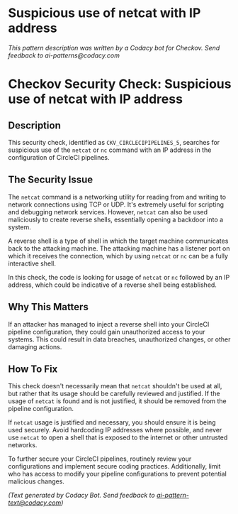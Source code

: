 # Suspicious use of netcat with IP address

_This pattern description was written by a Codacy bot for Checkov. Send feedback to ai-patterns@codacy.com_

# Checkov Security Check: Suspicious use of netcat with IP address

## Description
This security check, identified as `CKV_CIRCLECIPIPELINES_5`, searches for suspicious use of the `netcat` or `nc` command with an IP address in the configuration of CircleCI pipelines. 

## The Security Issue
The `netcat` command is a networking utility for reading from and writing to network connections using TCP or UDP. It's extremely useful for scripting and debugging network services. However, `netcat` can also be used maliciously to create reverse shells, essentially opening a backdoor into a system.

A reverse shell is a type of shell in which the target machine communicates back to the attacking machine. The attacking machine has a listener port on which it receives the connection, which by using `netcat` or `nc` can be a fully interactive shell. 

In this check, the code is looking for usage of `netcat` or `nc` followed by an IP address, which could be indicative of a reverse shell being established. 

## Why This Matters
If an attacker has managed to inject a reverse shell into your CircleCI pipeline configuration, they could gain unauthorized access to your systems. This could result in data breaches, unauthorized changes, or other damaging actions. 

## How To Fix
This check doesn't necessarily mean that `netcat` shouldn't be used at all, but rather that its usage should be carefully reviewed and justified. If the usage of `netcat` is found and is not justified, it should be removed from the pipeline configuration.

If `netcat` usage is justified and necessary, you should ensure it is being used securely. Avoid hardcoding IP addresses where possible, and never use `netcat` to open a shell that is exposed to the internet or other untrusted networks.

To further secure your CircleCI pipelines, routinely review your configurations and implement secure coding practices. Additionally, limit who has access to modify your pipeline configurations to prevent potential malicious changes.

_(Text generated by Codacy Bot. Send feedback to ai-pattern-text@codacy.com)_
